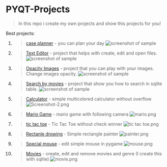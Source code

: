 # PYQT-Projects
> In this repo i create my own projects and show this projects for you!

Best projects:
1. > [case planner](https://github.com/l-arkadiy-l/---Mini-projects---/tree/main/yandex_project) - you can plan your day
  ![screenshot of sample](https://i.postimg.cc/wT21q6cH/Screenshot-9.png)
2. > [Text Editor](https://github.com/l-arkadiy-l/PYQT-EXAMPLES/tree/main/Текстовый%20редактор%201.0) - project that helps with create, edit and open files.
  ![screenshot of sample](https://i.postimg.cc/bvCW0FX4/Screenshot-3.png)
3. > [Opacity Images](https://github.com/l-arkadiy-l/PYQT-EXAMPLES/tree/main/opacity_image) - project that you can play with your images. Change images opacity.
  ![screenshot of sample](https://b.radikal.ru/b09/2011/01/215a8dbe5182.png)
4. > [Search by movies](https://github.com/l-arkadiy-l/PYQT-EXAMPLES/tree/main/search%20by%20movies) - project that show you how to search in sqlite table.
  ![screenshot of sample](https://c.radikal.ru/c04/2011/1e/39e696382a89.png)
5. > [Calculator](https://github.com/l-arkadiy-l/---Mini-projects---/tree/main/calculator) - simple multicolored calculator without overflow
  ![Screenshot-2.png](https://i.postimg.cc/NMgbZGQV/Screenshot-2.png)
6. > [Mario Game](https://github.com/l-arkadiy-l/---Mini-projects---/tree/main/mini%20pygame%20projects/mario%20camera) - mario game with following camera
  ![mario.png](https://i.postimg.cc/8kB541YW/Screenshot-4.png)
7. > [tic tac toe](https://github.com/l-arkadiy-l/---Mini-projects---/blob/main/mini%20pygame%20projects/saper%20grand.py) - Tic Tac Toe without check winner
  ![tic tac toe.png](https://i.postimg.cc/QCrFtCyN/Screenshot-5.png)
8. > [Rectanle drowing](https://github.com/l-arkadiy-l/---Mini-projects---/blob/main/mini%20pygame%20projects/rectangle%20and%20Cntrl%20%2B%20Z.py) - Simple rectangle painter
  ![painter.png](https://i.postimg.cc/4ybmhGD6/Screenshot-6.png)
9. > [Special mouse](https://github.com/l-arkadiy-l/---Mini-projects---/blob/main/mini%20pygame%20projects/main.py) - edit simple mouse in pygame
  ![mouse.png](https://i.postimg.cc/5t7Mt2sc/Screenshot-10.png)
10. > [Movies](https://github.com/l-arkadiy-l/---Mini-projects---/tree/main/Filmoteka%202.0) - create, edit and remove movies and genre (I create this with sqlite)
  ![movie.png](https://i.postimg.cc/j5DYnY1D/Screenshot-11.png)
